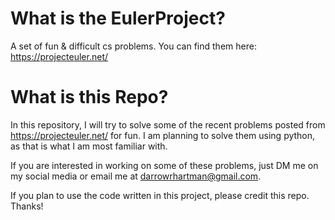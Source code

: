 # What is the EulerProject?
A set of fun & difficult cs problems. You can find them here: https://projecteuler.net/


# What is this Repo?
In this repository, I will try to solve some of the recent problems posted from https://projecteuler.net/ for fun. I am planning to solve them using python, as that is what I am most familiar with. 

If you are interested in working on some of these problems, just DM me on my social media or email me at darrowrhartman@gmail.com. 

If you plan to use the code written in this project, please credit this repo. Thanks!
